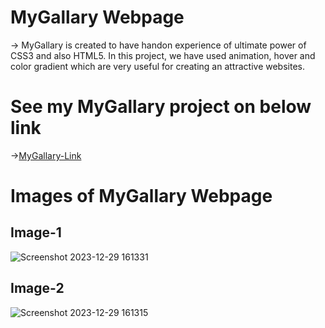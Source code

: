 # MyGallary Webpage
-> MyGallary is created to have handon experience of ultimate power of CSS3 and also HTML5. In this project, we have used animation, hover and color gradient 
which are very useful for creating an attractive websites. 
# See my MyGallary project on below link
->[MyGallary-Link](https://main--capable-hamster-79c109.netlify.app/)
# Images of MyGallary Webpage
##                            Image-1
![Screenshot 2023-12-29 161331](https://github.com/Abhinandan-Sah/MyGallary-Project/assets/118913466/57a193d6-6f1b-4c1d-8c34-c7b7e4e5d614)
##                            Image-2
![Screenshot 2023-12-29 161315](https://github.com/Abhinandan-Sah/MyGallary-Project/assets/118913466/1fe670b7-3b19-4884-be40-097d3a0e988a)
